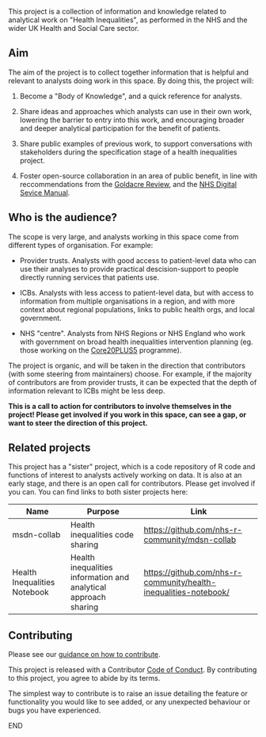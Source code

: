 This project is a collection of information and knowledge related to analytical work on "Health Inequalities", as performed in the NHS and the wider UK Health and Social Care sector.

## Aim

The aim of the project is to collect together information that is helpful and relevant to analysts doing work in this space. By doing this, the project will:

1.  Become a "Body of Knowledge", and a quick reference for analysts.

2.  Share ideas and approaches which analysts can use in their own work, lowering the barrier to entry into this work, and encouraging broader and deeper analytical participation for the benefit of patients.

3.  Share public examples of previous work, to support conversations with stakeholders during the specification stage of a health inequalities project.

4.  Foster open-source collaboration in an area of public benefit, in line with reccommendations from the [Goldacre Review](https://www.gov.uk/government/publications/better-broader-safer-using-health-data-for-research-and-analysis/better-broader-safer-using-health-data-for-research-and-analysis#modern-open-working-methods-for-nhs-data-analysis), and the [NHS Digital Sevice Manual](https://service-manual.nhs.uk/standards-and-technology/service-standard-points/12-make-new-source-code-open).

## Who is the audience?

The scope is very large, and analysts working in this space come from different types of organisation. For example:

-   Provider trusts. Analysts with good access to patient-level data who can use their analyses to provide practical descision-support to people directly running services that patients use.

-   ICBs. Analysts with less access to patient-level data, but with access to information from multiple organisations in a region, and with more context about regional populations, links to public health orgs, and local government.

-   NHS "centre". Analysts from NHS Regions or NHS England who work with government on broad health inequalities intervention planning (eg. those working on the [Core20PLUS5](https://www.england.nhs.uk/about/equality/equality-hub/national-healthcare-inequalities-improvement-programme/core20plus5/) programme).

The project is organic, and will be taken in the direction that contributors (with some steering from maintainers) choose. For example, if the majority of contributors are from provider trusts, it can be expected that the depth of information relevant to ICBs might be less deep.

**This is a call to action for contributors to involve themselves in the project! Please get involved if you work in this space, can see a gap, or want to steer the direction of this project.**

## Related projects

This project has a "sister" project, which is a code repository of R code and functions of interest to analysts actively working on data. It is also at an early stage, and there is an open call for contributors. Please get involved if you can. You can find links to both sister projects here:

| Name                         | Purpose                                                         | Link                                                               |
|------------------|------------------------------|------------------------|
| msdn-collab                  | Health inequalities code sharing                                | <https://github.com/nhs-r-community/mdsn-collab>                   |
| Health Inequalities Notebook | Health inequalities information and analytical approach sharing | <https://github.com/nhs-r-community/health-inequalities-notebook/> |

## Contributing

Please see our 
[guidance on how to contribute](https://tools.nhsrcommunity.com/contribution.html).

This project is released with a Contributor [Code of Conduct](./CODE_OF_CONDUCT.md). 
By contributing to this project, you agree to abide by its terms.

The simplest way to contribute is to raise an issue detailing the feature or 
functionality you would like to see added, or any unexpected behaviour or bugs 
you have experienced.

END
